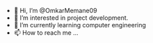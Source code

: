 - 👋 Hi, I’m @OmkarMemane09
- 👀 I’m interested in project development.
- 🌱 I’m currently learning computer engineering
- 📫 How to reach me ...

<!---
OmkarMemane09/OmkarMemane09 is a ✨ special ✨ repository because its `README.md` (this file) appears on your GitHub profile.
You can click the Preview link to take a look at your changes.
--->
